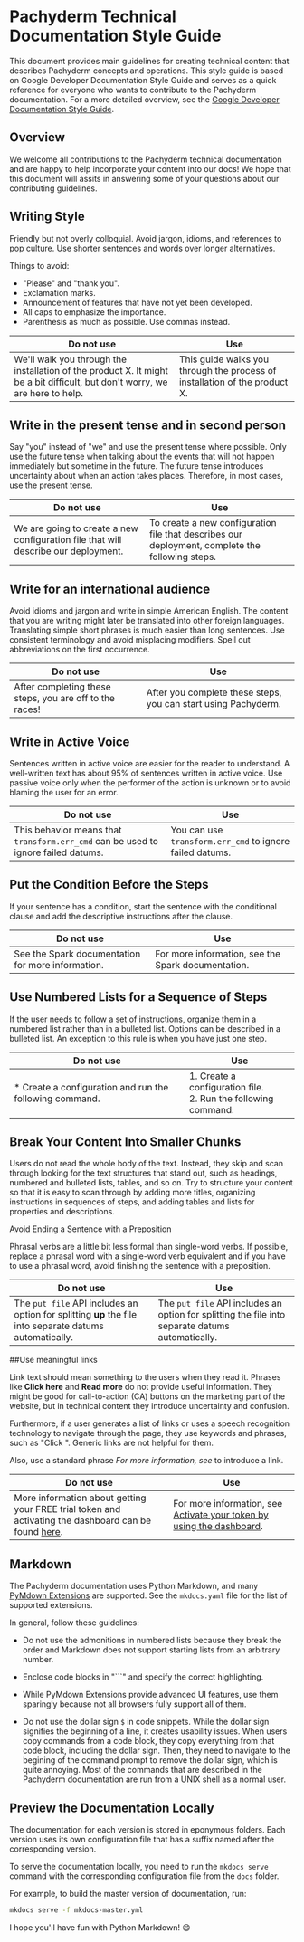 # Pachyderm Technical Documentation Style Guide

This document provides main guidelines for creating technical content
that describes Pachyderm concepts and operations. This style guide is
based on Google Developer Documentation Style Guide and serves as a quick
reference for everyone who wants to contribute to the Pachyderm documentation.
For a more detailed overview, see the [Google Developer Documentation
Style Guide](https://developers.google.com/style/).

## Overview

We welcome all contributions to the Pachyderm technical documentation and are
happy to help incorporate your content into our docs! We hope that this
document will assits in answering some of your questions about our
contributing guidelines.

## Writing Style

Friendly but not overly colloquial. Avoid jargon, idioms, and references
to pop culture. Use shorter sentences and words over longer alternatives.

Things to avoid:

* "Please" and "thank you".
* Exclamation marks.
* Announcement of features that have not yet been developed.
* All caps to emphasize the importance.
* Parenthesis as much as possible. Use commas instead.

| Do not use | Use |
| ---------- | --- |
| We'll walk you through the installation of the product X. It might be a bit difficult, but don't worry, we are here to help. | This guide walks you through the process of installation of the product X. |

## Write in the present tense and in second person

Say "you" instead of "we" and use the present tense where possible. Only use
the future tense when talking about the events that will not happen immediately
but sometime in the future. The future tense introduces uncertainty about
when an action takes places. Therefore, in most cases, use the present tense.

| Do not use | Use |
| ---------- | --- |
| We are going to create a new configuration file that will describe our deployment. | To create a new configuration file that describes our deployment, complete the following steps. |

## Write for an international audience

Avoid idioms and jargon and write in simple American English. The content
that you are writing might later be translated into other foreign languages.
Translating simple short phrases is much easier than long sentences. Use
consistent terminology and avoid misplacing modifiers. Spell out abbreviations
on the first occurrence.

| Do not use | Use |
| ---------- | --- |
| After completing these steps, you are off to the races! | After you complete these steps, you can start using Pachyderm. |

## Write in Active Voice

Sentences written in active voice are easier for the reader to understand.
A well-written text has about 95% of sentences written in active voice.
Use passive voice only when the performer of the action is unknown or
to avoid blaming the user for an error.

| Do not use | Use |
| ---------- | --- |
| This behavior means that `transform.err_cmd` can be used to ignore failed datums. | You can use `transform.err_cmd` to ignore failed datums. |

## Put the Condition Before the Steps

If your sentence has a condition, start the sentence with the conditional
clause and add the descriptive instructions after the clause.

| Do not use | Use |
| ---------- | --- |
| See the Spark documentation for more information. | For more information, see the Spark documentation. |

## Use Numbered Lists for a Sequence of Steps

If the user needs to follow a set of instructions, organize them in a
numbered list rather than in a bulleted list. Options can be described in a
bulleted list. An exception to this rule is when you have just one step.

| Do not use | Use |
| ---------- | --- |
| * Create a configuration and run the following command. | 1. Create a configuration file. <br> 2. Run the following command: |

## Break Your Content Into Smaller Chunks

Users do not read the whole body of the text. Instead, they skip and
scan through looking for the text structures that stand out, such as
headings, numbered and bulleted lists, tables, and so on. Try to structure
your content so that it is easy to scan through by adding more titles,
organizing instructions in sequences of steps, and adding tables and
lists for properties and descriptions.

Avoid Ending a Sentence with a Preposition

Phrasal verbs are a little bit less formal than single-word verbs. If
possible, replace a phrasal word with a single-word verb equivalent and
if you have to use a phrasal word, avoid finishing the sentence with
a preposition.

| Do not use | Use |
| ---------- | --- |
| The `put file` API includes an option for splitting **up** the file into separate datums automatically. | The `put file` API includes an option for splitting the file into separate datums automatically. |

##Use meaningful links

Link text should mean something to the users when they read it. Phrases
like **Click here** and **Read more** do not provide useful information.
They might be good for call-to-action (CA) buttons on the marketing part
of the website, but in technical content they introduce uncertainty and
confusion.

Furthermore, if a user generates a list of links or uses a speech recognition
technology to navigate through the page, they use keywords and phrases,
such as "Click <text>". Generic links are not helpful for them.

Also, use a standard phrase *For more information, see <link>* to
introduce a link.

| Do not use | Use |
| ---------- | --- |
| More information about getting your FREE trial token and activating the dashboard can be found [here](https://docs.pachyderm.com/latest/enterprise/deployment/#activate-by-using-the-dashboard). | For more information, see [Activate your token by using the dashboard](https://docs.pachyderm.com/latest/enterprise/deployment/#activate-by-using-the-dashboard). |

## Markdown

The Pachyderm documentation uses Python Markdown, and many [PyMdown
Extensions](https://facelessuser.github.io/pymdown-extensions/) are supported.
See the `mkdocs.yaml` file for the list of supported
extensions.

In general, follow these guidelines:

* Do not use the admonitions in numbered lists because they break the order
and Markdown does not support starting lists from an arbitrary number.

* Enclose code blocks in "```" and specify the correct highlighting.

* While PyMdown Extensions provide advanced UI features, use them sparingly because not all browsers fully support all of them.

* Do not use the dollar sign `$` in code snippets. While the dollar sign
signifies the beginning of a line, it creates usability issues. When users
copy commands from a code block, they copy everything from that code
block, including the dollar sign. Then, they need to navigate to the
begining of the command prompt to remove the dollar sign, which is quite annoying.
Most of the commands that are described in the Pachyderm documentation
are run from a UNIX shell as a normal user.

## Preview the Documentation Locally

The documentation for each version is stored in eponymous folders. Each
version uses its own configuration file that has a suffix named after
the corresponding version.

To serve the documentation locally, you need to run the `mkdocs serve`
command with the corresponding configuration file from the `docs`
folder.

For example, to build the master version of documentation, run:

```bash
mkdocs serve -f mkdocs-master.yml
```


I hope you'll have fun with Python Markdown! :smile:
